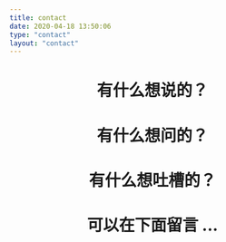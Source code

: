 ```yaml
---
title: contact
date: 2020-04-18 13:50:06
type: "contact"
layout: "contact"
---
```


# <center>有什么想说的？</center>
# <center>有什么想问的？</center>
# <center>有什么想吐槽的？</center>
# <center>可以在下面留言 ...</center>